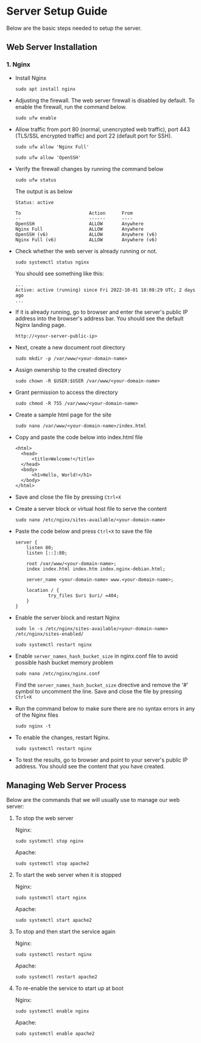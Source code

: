# Server Setup Guide

Below are the basic steps needed to setup the server.

## Web Server Installation

### 1. Nginx

- Install Nginx
  ```
  sudo apt install nginx
  ```
- Adjusting the firewall. The web server firewall is disabled by default. To enable the firewall, run the command below.
  ```
  sudo ufw enable
  ```
- Allow traffic from port 80 (normal, unencrypted web traffic), port 443 (TLS/SSL encrypted traffic) and port 22 (default port for SSH).
  ```
  sudo ufw allow 'Nginx Full'
  ```
  ```
  sudo ufw allow 'OpenSSH'
  ```
- Verify the firewall changes by running the command below

  ```
  sudo ufw status
  ```

  The output is as below

  ```
  Status: active

  To                         Action      From
  --                         ------      ----
  OpenSSH                    ALLOW       Anywhere
  Nginx Full                 ALLOW       Anywhere
  OpenSSH (v6)               ALLOW       Anywhere (v6)
  Nginx Full (v6)            ALLOW       Anywhere (v6)
  ```

- Check whether the web server is already running or not.
  ```
  sudo systemctl status nginx
  ```
  You should see something like this:
  ```text
  ...
  Active: active (running) since Fri 2022-10-01 18:08:29 UTC; 2 days ago
  ...
  ```
- If it is already running, go to browser and enter the server's public IP address into the browser's address bar. You should see the default Nginx landing page.
  ```
  http://<your-server-public-ip>
  ```
- Next, create a new document root directory
  ```
  sudo mkdir -p /var/www/<your-domain-name>
  ```
- Assign ownership to the created directory
  ```
  sudo chown -R $USER:$USER /var/www/<your-domain-name>
  ```
- Grant permission to access the directory
  ```
  sudo chmod -R 755 /var/www/<your-domain-name>
  ```
- Create a sample html page for the site

  ```
  sudo nano /var/www/<your-domain-name>/index.html
  ```

- Copy and paste the code below into index.html file

  ```
  <html>
    <head>
        <title>Welcome!</title>
    </head>
    <body>
        <h1>Hello, World!</h1>
    </body>
  </html>
  ```

- Save and close the file by pressing `Ctrl+X`
- Create a server block or virtual host file to serve the content
  ```
  sudo nano /etc/nginx/sites-available/<your-domain-name>
  ```
- Paste the code below and press `Ctrl+X` to save the file

  ```
  server {
      listen 80;
      listen [::]:80;

      root /var/www/<your-domain-name>;
      index index.html index.htm index.nginx-debian.html;

      server_name <your-domain-name> www.<your-domain-name>;

      location / {
              try_files $uri $uri/ =404;
      }
  }
  ```

- Enable the server block and restart Nginx

  ```
  sudo ln -s /etc/nginx/sites-available/<your-domain-name> /etc/nginx/sites-enabled/
  ```

  ```
  sudo systemctl restart nginx
  ```

- Enable `server_names_hash_bucket_size` in nginx.conf file to avoid possible hash bucket memory problem

  ```
  sudo nano /etc/nginx/nginx.conf
  ```

  Find the `server_names_hash_bucket_size` directive and remove the '#' symbol to uncomment the line. Save and close the file by pressing `Ctrl+X`

- Run the command below to make sure there are no syntax errors in any of the Nginx files

  ```
  sudo nginx -t
  ```

- To enable the changes, restart Nginx.

  ```
  sudo systemctl restart nginx
  ```

- To test the results, go to browser and point to your server's public IP address. You should see the content that you have created.

## Managing Web Server Process

Below are the commands that we will usually use to manage our web server:

1. To stop the web server

   Nginx:

   ```
   sudo systemctl stop nginx
   ```

   Apache:

   ```
   sudo systemctl stop apache2
   ```

2. To start the web server when it is stopped

   Nginx:

   ```
   sudo systemctl start nginx
   ```

   Apache:

   ```
   sudo systemctl start apache2
   ```

3. To stop and then start the service again

   Nginx:

   ```
   sudo systemctl restart nginx
   ```

   Apache:

   ```
   sudo systemctl restart apache2
   ```

4. To re-enable the service to start up at boot

   Nginx:

   ```
   sudo systemctl enable nginx
   ```

   Apache:

   ```
   sudo systemctl enable apache2
   ```
